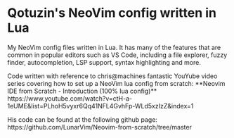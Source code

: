 # Qotuzin's NeoVim config written in Lua

<p>
My NeoVim config files written in Lua. It has many of the features that are common in popular editors such as  VS Code, including a file explorer, fuzzy finder, autocompletion, LSP support, syntax highlighting and more.
</p>

<p>
Code written with reference to chris@machines fantastic YouYube video series covering how to set up a NeoVim lua config from scratch:
**Neovim IDE from Scratch - Introduction (100% lua config)**<br>
https://www.youtube.com/watch?v=ctH-a-1eUME&list=PLhoH5vyxr6Qq41NFL4GvhFp-WLd5xzIzZ&index=1
</p>

<p>
His code can be found at the following github page:<br>
https://github.com/LunarVim/Neovim-from-scratch/tree/master
</p>
